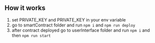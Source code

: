 ## How it works

1. set PRIVATE_KEY and PRIVATE_KEY in your env variable
2. go to smartContract folder and run `npm i` and `npm run deploy`
3. after contract deployed go to userInterface folder and run `npm i` and then `npm run start`
